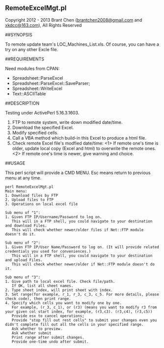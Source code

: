 RemoteExcelMgt.pl
---
Copyright 2012 - 2013 Brant Chen (brantchen2008@gmail.com and xkdcc@163.com), All Rights Reserved 

##SYNOPSIS

To remote update team's LOC_Machines_List.xls. Of course, you can have a try on any other Excle file.

##REQUIREMENTS

Need modules from CPAN:
* Spreadsheet::ParseExcel
* Spreadsheet::ParseExcel::SaveParser;
* Spreadsheet::WriteExcel
* Text::ASCIITable 

##DESCRIPTION

Testing under ActivePerl 5.16.3.1603.

1. FTP to remote system, write down modified date/time.
2. Download the specified Excel.
3. Modify specified cells.
4. Call a VBA method which build-in this Excel to produce a html file.
5. Check remote Excel file's modfied date/time:
   <1> If remote one's time is older, update local copy (Excel
       and html) to overwrite the remote ones.
   <2> If remote one's time is newer, give warning and choice.


##USAGE        

This perl script will provide a CMD MENU. Esc means return to previous menu at any time.

```
perl RemoteExcelMgt.pl
Main menu:
1. Download files by FTP
2. Upload files to FTP 
3. Operations on local excel file

Sub menu of "1":
1. Given FTP IP/Username/Password to log on.
   This will in a FTP shell, you could navigate to your destination and download Files.
   This will check whether newer/older files if Net::FTP module doesn't do it.

Sub menu of "2":
1. Given FTP IP/User Name/Password to log on. (It will provide related credentials you used for conveniences.)
   This will in a FTP shell, you could navigate to your destination and upload Files.
   This will check whether newer/older if Net::FTP module doesn't do it. 
   
Sub menu of "3":
1. Give path to local excel file. Check file/path.
   If OK, list all sheet names.
2. Type sheet index, will print sheet with index.
3. Set range(for example, r_1, r_3, c_3, c_5. For more details, please check code), then print range.
4. Specify which cells you want to modify one by one.
   For example, (r_3, c_1), or (r3) (means you want to modify r3 from your given col start index, for example, (r3,c3). (r3,c4), (r3,c5))
   Provide esx to cancel operations; 
   Provide "stop fill out rest cells" to submit your changes even you didn't complete fill out all the cells in your specified range.
   Ask whether to preview.
   Ask whether submit
   Print range after submit changes.
   Provide one-time undo after submit.
```
